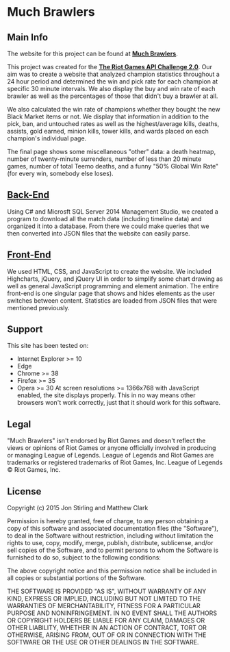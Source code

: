 # Much Brawlers

## Main Info
The website for this project can be found at [**Much Brawlers**](http://foxslash.com/much-brawlers).

This project was created for the [**The Riot Games API Challenge 2.0**](https://developer.riotgames.com/discussion/announcements/show/2lxEyIcE).  Our aim was to create a website that analyzed champion statistics throughout a 24 hour period and determined the win and pick rate for each champion at specific 30 minute intervals.  We also display the buy and win rate of each brawler as well as the percentages of those that didn't buy a brawler at all.

We also calculated the win rate of champions whether they bought the new Black Market items or not.  We display that information in addition to the pick, ban, and untouched rates as well as the highest/average kills, deaths, assists, gold earned, minion kills, tower kills, and wards placed on each champion's individual page.

The final page shows some miscellaneous "other" data: a death heatmap, number of twenty-minute surrenders, number of less than 20 minute games, number of total Teemo deaths, and a funny "50% Global Win Rate" (for every win, somebody else loses).

## [Back-End](data%20setup/)
Using C# and Microsft SQL Server 2014 Management Studio, we created a program to download all the match data (including timeline data) and organized it into a database.  From there we could make queries that we then converted into JSON files that the website can easily parse.

## [Front-End](site/)
We used HTML, CSS, and JavaScript to create the website.  We included Highcharts, jQuery, and jQuery UI in order to simplify some chart drawing as well as general JavaScript programming and element animation.  The entire front-end is one singular page that shows and hides elements as the user switches between content.  Statistics are loaded from JSON files that were mentioned previously.

## Support
This site has been tested on:
- Internet Explorer >= 10
- Edge
- Chrome >= 38
- Firefox >= 35
- Opera >= 30
At screen resolutions >= 1366x768 with JavaScript enabled, the site displays properly.  This in no way means other browsers won't work correctly, just that it should work for this software.


## Legal
"Much Brawlers" isn't endorsed by Riot Games and doesn't reflect the views or opinions of Riot Games or anyone officially involved in producing or managing League of Legends. League of Legends and Riot Games are trademarks or registered trademarks of Riot Games, Inc. League of Legends © Riot Games, Inc.

## License
Copyright (c) 2015 Jon Stirling and Matthew Clark

Permission is hereby granted, free of charge, to any person obtaining a copy of this software and associated documentation files (the "Software"), to deal in the Software without restriction, including without limitation the rights to use, copy, modify, merge, publish, distribute, sublicense, and/or sell copies of the Software, and to permit persons to whom the Software is furnished to do so, subject to the following conditions:

The above copyright notice and this permission notice shall be included in all copies or substantial portions of the Software.

THE SOFTWARE IS PROVIDED "AS IS", WITHOUT WARRANTY OF ANY KIND, EXPRESS OR IMPLIED, INCLUDING BUT NOT LIMITED TO THE WARRANTIES OF MERCHANTABILITY, FITNESS FOR A PARTICULAR PURPOSE AND NONINFRINGEMENT. IN NO EVENT SHALL THE AUTHORS OR COPYRIGHT HOLDERS BE LIABLE FOR ANY CLAIM, DAMAGES OR OTHER LIABILITY, WHETHER IN AN ACTION OF CONTRACT, TORT OR OTHERWISE, ARISING FROM, OUT OF OR IN CONNECTION WITH THE SOFTWARE OR THE USE OR OTHER DEALINGS IN THE SOFTWARE.